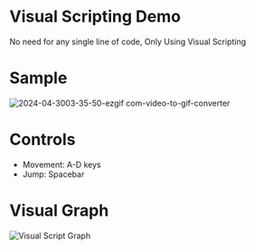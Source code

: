 # Visual Scripting Demo
 No need for any single line of code, Only Using Visual Scripting


# Sample
![2024-04-3003-35-50-ezgif com-video-to-gif-converter](https://github.com/kaushikkanzariya/Visual-Scripting-Demo/assets/66296012/0ace44e0-004f-457e-b788-3a9bc420a01d)

# Controls
- Movement: A-D keys
- Jump: Spacebar

# Visual Graph
![Visual Script Graph](https://github.com/kaushikkanzariya/Visual-Scripting-Demo/assets/66296012/c8e43649-aeef-4e0a-8efe-dda0e2436c4c)
